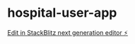 # hospital-user-app

[Edit in StackBlitz next generation editor ⚡️](https://stackblitz.com/~/github.com/techizeBuilder/hospital-user-app)
